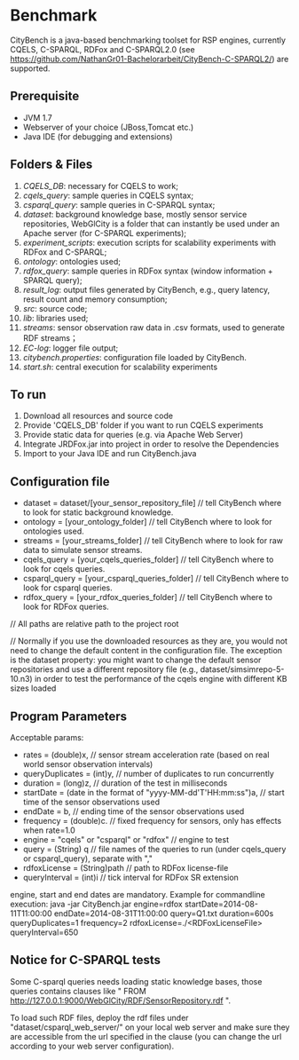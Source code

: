 # Benchmark
CityBench is a java-based benchmarking toolset for RSP engines, currently CQELS, C-SPARQL, RDFox and C-SPARQL2.0 (see https://github.com/NathanGr01-Bachelorarbeit/CityBench-C-SPARQL2/) are supported.

## Prerequisite
* JVM 1.7
* Webserver of your choice (JBoss,Tomcat etc.)
* Java IDE (for debugging and extensions)

## Folders & Files
1. *CQELS_DB*: necessary for CQELS to work;
2. *cqels_query*: sample queries in CQELS syntax;
3. *csparql_query*: sample queries in C-SPARQL syntax;
4. *dataset*: background knowledge base, mostly sensor service repositories, WebGlCity is a folder that can instantly be used under an Apache server (for C-SPARQL experiments);
5. *experiment_scripts*: execution scripts for scalability experiments with RDFox and C-SPARQL;
6. *ontology*: ontologies used;
7. *rdfox_query*: sample queries in RDFox syntax (window information + SPARQL query);
8. *result_log*: output files generated by CityBench, e.g., query latency, result count and memory consumption;
9. *src*: source code;
10. *lib*: libraries used;
11. *streams*: sensor observation raw data in .csv formats, used to generate RDF streams；
12. *EC-log*: logger file output;
13. *citybench.properties*: configuration file loaded by CityBench.
14. *start.sh*: central execution for scalability experiments

## To run
1. Download all resources and source code
2. Provide 'CQELS_DB' folder if you want to run CQELS experiments
3. Provide static data for queries (e.g. via Apache Web Server)
4. Integrate JRDFox.jar into project in order to resolve the Dependencies
5. Import to your Java IDE and run CityBench.java

## Configuration file
* dataset = dataset/[your_sensor_repository_file]  // tell CityBench where to look for static background knowledge.
* ontology = [your_ontology_folder] // tell CityBench where to look for ontologies used.
* streams = [your_streams_folder] // tell CityBench where to look for raw data to simulate sensor streams.
* cqels_query = [your_cqels_queries_folder] // tell CityBench where to look for cqels queries.
* csparql_query = [your_csparql_queries_folder] // tell CityBench where to look for csparql queries.
* rdfox_query = [your_rdfox_queries_folder] // tell CityBench where to look for RDFox queries.

// All paths are relative path to the project root

// Normally if you use the downloaded resources as they are, you would not need to change the default content in the configuration file. The exception is the dataset property: you might want to change the default sensor repositories and use a different repository file (e.g., dataset/simsimrepo-5-10.n3) in order to test the performance of the cqels engine with different KB sizes loaded

## Program Parameters
Acceptable params: 
* rates = (double)x, // sensor stream acceleration rate (based on real world sensor observation intervals)
* queryDuplicates = (int)y, // number of duplicates to run concurrently
* duration = (long)z,  // duration of the test in milliseconds
* startDate = (date in the format of "yyyy-MM-dd'T'HH:mm:ss")a, // start time of the sensor observations used
* endDate = b,  // ending time of the sensor observations used
* frequency = (double)c.  // fixed frequency for sensors, only has effects when rate=1.0
* engine = "cqels" or "csparql" or "rdfox" // engine to test
* query = (String) q // file names of the queries to run (under cqels_query or csparql_query), separate with ","
* rdfoxLicense = (String)path // path to RDFox license-file
* queryInterval = (int)i // tick interval for RDFox SR extension

engine, start and end dates are  mandatory.
Example for commandline execution: java -jar CityBench.jar engine=rdfox startDate=2014-08-11T11:00:00 endDate=2014-08-31T11:00:00 query=Q1.txt duration=600s queryDuplicates=1 frequency=2 rdfoxLicense=./\<RDFoxLicenseFile\> queryInterval=650

## Notice for C-SPARQL tests
Some C-sparql queries needs loading static knowledge bases, those queries contains clauses like " FROM <http://127.0.0.1:9000/WebGlCity/RDF/SensorRepository.rdf> ".

To load such RDF files, deploy the rdf files under "dataset/csparql_web_server/" on your local web server and make sure they are accessible from the url specified in the clause (you can change the url according to your web server configuration).
